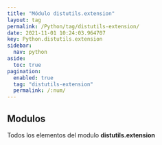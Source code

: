 ```yaml
---
title: "Módulo distutils.extension"
layout: tag
permalink: /Python/tag/distutils-extension/
date: 2021-11-01 10:24:03.964707
key: Python.distutils.extension
sidebar: 
  nav: python
aside: 
  toc: true
pagination: 
  enabled: true
  tag: "distutils-extension"
  permalink: /:num/
---
```


<h2>Modulos</h2>
Todos los elementos del modulo <strong>distutils.extension</strong>
